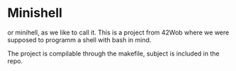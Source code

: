 # Minishell

or minihell, as we like to call it.
This is a project from 42Wob where we were supposed to programm a shell with bash in mind.

The project is compilable through the makefile, subject is included in the repo.
